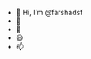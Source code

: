 - 👋 Hi, I’m @farshadsf
- 👀 
- 🌱 
- 😃 
- 📫 

<!---
farshadsf/farshadsf is a ✨ special ✨ repository because its `README.md` (this file) appears on your GitHub profile.
You can click the Preview link to take a look at your changes.

